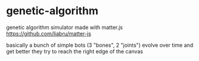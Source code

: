 # genetic-algorithm
genetic algorithm simulator
made with matter.js https://github.com/liabru/matter-js

basically a bunch of simple bots (3 "bones", 2 "joints") evolve over time and get better
they try to reach the right edge of the canvas

